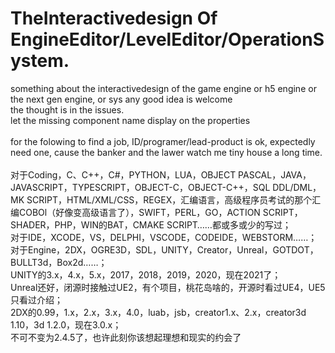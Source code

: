 # TheInteractivedesign Of EngineEditor/LevelEditor/OperationSystem.
something about the interactivedesign of the game engine or h5 engine  or the next gen engine, or sys any good idea is welcome<br/>
the thought is in the issues.<br/>
let the missing component name display on the properties<br/>
<br/>
for the folowing to find a job, ID/programer/lead-product is ok, expectedly need one, cause the banker and the lawer watch me tiny house a long time.<br/>
<br/>
对于Coding，C、C++，C#，PYTHON，LUA，OBJECT PASCAL，JAVA，JAVASCRIPT，TYPESCRIPT，OBJECT-C，OBJECT-C++，SQL DDL/DML，MK SCRIPT，HTML/XML/CSS，REGEX，汇编语言，高级程序员考试的那个汇编COBOl（好像变高级语言了），SWIFT，PERL，GO，ACTION SCRIPT，SHADER，PHP，WIN的BAT，CMAKE SCRIPT……都或多或少的写过；<br/>
对于IDE，XCODE，VS，DELPHI，VSCODE，CODEIDE，WEBSTORM……；<br/>
对于Engine，2DX，OGRE3D，SDL，UNITY，Creator，Unreal，GOTDOT，BULLT3d，Box2d……；<br/>
UNITY的3.x，4.x，5.x，2017，2018，2019，2020，现在2021了；<br/>
Unreal还好，闭源时接触过UE2，有个项目，桃花岛啥的，开源时看过UE4，UE5只看过介绍；<br/>
2DX的0.99，1.x，2.x，3.x，4.0，luab，jsb，creator1.x、2.x，creator3d 1.10，3d 1.2.0，现在3.0.x；<br/>
不可不变为2.4.5了，也许此刻你该想起理想和现实的约会了<br/>

